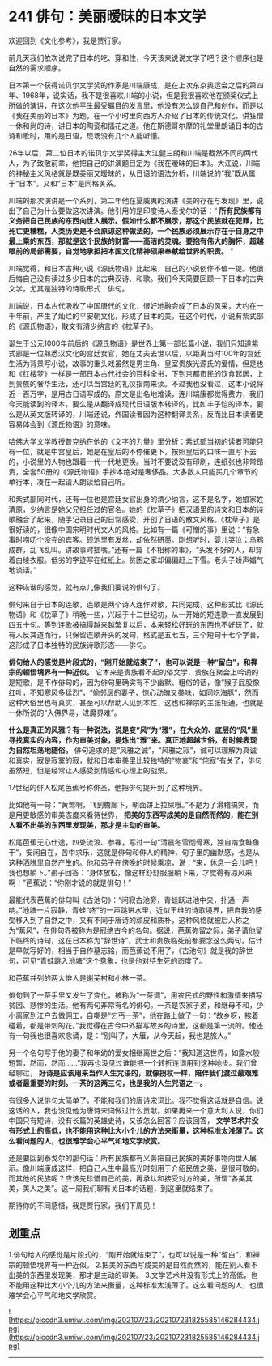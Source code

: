 # 241 俳句：美丽暧昧的日本文学

欢迎回到《文化参考》，我是贾行家。

前几天我们依次说完了日本的吃、穿和住，今天该来说说文学了吧？这个顺序也是自然的需求顺序。

日本第一个获得诺贝尔文学奖的作家是川端康成，是在上次东京奥运会之后的第四年、1968年，说实话，我不是很喜欢川端的小说，但是我很喜欢他在颁奖仪式上所做的演讲，在这次他平生最受瞩目的发言里，他没有怎么谈自己和创作，而是以《我在美丽的日本》为题，在一个小时里向西方人介绍了日本的传统文化，讲狂僧一休和尚的诗，讲日本的陶瓷和插花之道。他在斯德哥尔摩的礼堂里朗诵日本的古诗和歌时，用的是日语，现场没有几个人能听懂。

26年以后，第二位日本的诺贝尔文学奖得主大江健三朗和川端是截然不同的两代人，为了致敬前辈，他把自己的讲演题目定为《我在暧昧的日本》。大江说，川端的神秘主义风格就是既美丽又暧昧的，从日语的语法分析，川端说的“我”既从属于“日本”，又和“日本”是同格关系。

川端的那次演讲是一个系列，第二年他在夏威夷的演讲《美的存在与发现》里，说出了自己为什么要做这次讲演。他引用的是印度诗人泰戈尔的话：“ **所有民族都有义务把自己民族的东西向世人展示。假如什么都不展示，那这个民族就在犯罪，比死亡更糟糕，人类历史是不会原谅这种做法的。一个民族必须展示存在于自身之中最上乘的东西，那就是这个民族的财富——高洁的灵魂。要抱有伟大的胸怀，超越眼前的局部需要，自觉地承担把本国文化精神硕果奉献给世界的职责。** ”

川端觉得，和日本古典小说《源氏物语》比起来，自己的小说创作不值一提。他很后悔自己没有读过多少日本的古典汉诗、和歌。我们今天简要回顾一下日本的古典文学，尤其是独特的诗歌形式：俳句。

川端说，日本古代吸收了中国唐代的文化，很好地融会成了日本的风采，大约在一千年前，产生了灿烂的平安朝文化，形成了日本的美。在这个时代，小说有紫式部的《源氏物语》，散文有清少纳言的《枕草子》。

诞生于公元1000年前后的《源氏物语》是世界上第一部长篇小说，我们只知道紫式部是一位熟悉汉文化的宫廷女官，她在丈夫去世以后，以距离当时100年的宫廷生活为背景写小说，故事的重头戏虽然是男主角、皇室贵族光源氏的爱情，但是也和《红楼梦》一样是一部日本古代社会的百科全书，下到京都市民的饮食起居，上到贵族的奢华生活，还可以当宫廷的礼仪指南来读。不过我也没看过，这本小说将近一百万字，是用古日语写成的，原文是出名地难读，连川端康都觉得费力，我们今天能读到的译本，要么是从翻译成现代日语版本转译的，比如丰子恺的译本，要么是从英文版转译的，川端还说，外国读者因为这种翻译关系，反而比日本读者更容易体会到《源氏物语》的意味。

哈佛大学文学教授普克纳在他的《文字的力量》里分析：紫式部当初的读者可能只有一位，就是中宫皇后，她是在皇后的不停催更下，按照皇后的口味一直写下去的，小说里的人物也跟着一代一代地更换。当时不要说没有印刷，连纸张也非常昂贵，全套50册的《源氏物语》手抄本绝对是奢侈品。大多数人只能买几个章节的单行本，凑在一起请人朗读给自己听。

和紫式部同时代，还有一位也是宫廷女官出身的清少纳言，这不是名字，她娘家姓清原，少纳言是她父兄担任过的官名。她的《枕草子》把汉语里的诗文和日本的诗歌融合了起来，随手记录自己的日常感受，开创了日语的散文风格。《枕草子》是很好读的，很像中国宋明时代文人的风格。比如有一篇《可憎的事》里说：“有急事时唠叨个没完的宾客。砚池里有发丝，却依然研墨。刚想听时，婴儿哭泣；乌鸦成群，乱飞乱叫。讲故事时插嘴。”还有一篇《不相称的事》，“头发不好的人，却穿着白绫衣服。低劣的字迹写在红纸上。贫困之家却偏偏赶上下雪。老头子娇声媚气地谈话。”

这种诙谐的感觉，就有点儿像我们要说的俳句了。

俳句来自于日本的连歌，连歌是两个诗人连作对歌，共同完成，这种形式比《源氏物语》和《枕草子》稍晚一些，兴起于十二世纪初，从一开始的短连歌一直发展到四五十句。等到连歌被搞得越来越繁复以后，本来轻松好玩的东西也不好玩了，就有人反其道而行，只保留连歌开头的发句，格式是五七五，三个短句十七个字音，这形成了日本独特的民族诗歌形态——俳句。

 **俳句给人的感觉是片段式的，“刚开始就结束了”，也可以说是一种“留白”，和禅宗的顿悟境界有一种近似。** 它本来是贵族看不起的俗文学，贵族在聚会上吟诵的是短歌，是不作俳句的，因为俳句里确实有不少幽默、粗俗的话，像“猴子屁股像红叶，不知寒风多猛烈”，“偷邻居的妻子，惊心动魄又美味，如同吃海豚”，然而这种大俗里也有真实，甚至可以帮助人见到本性，这也和禅宗的主张相通，也就是一休所说的“入佛界易，进魔界难”。

 **什么是真正的风雅？有一种说法，说是变“风”为“雅”，在大众的、底层的“风”里寻找真实的内容，作为审美对象，提炼出“雅”来。真正地超越世俗，有时候表现为自然坦荡地随俗。** 俳句追求的是“风雅之诚”，“风雅之寂”，诚可以理解为真诚和真实，寂是寂寞的寂，就和日本审美里比较独特的“物哀”和“侘寂”有关了，俳句虽然短，但是经常让人感受到情感和心理上的战栗。

17世纪的俳人松尾芭蕉号称俳圣，他把俳句提升到了这种境界。

比如他有一句：“黄莺啊，飞到檐廊下，朝面饼上拉屎哦。”不是为了滑稽搞笑，而是用更敏感的审美态度来看待世界， **把美的东西写成美的是自然而然的，能在别人看不出美的东西里发现美，那才是主动的审美。**

松尾芭蕉无心仕途，四处流浪、参禅，写过一句“清晨冬雪彻骨寒，独自啃食鲑鱼干”，安闲自在，苦中求乐，这就是俳句和俳人的精神，句子里的幽默感，也是从这种洒脱里自然产生的。他和弟子在傍晚的时候乘凉，说：“来，休息一会儿吧！我也想躺下。”弟子回答：“身体放松，像这样舒舒服服躺下来，才觉得有凉风来啊！”芭蕉说：“你刚才说的就是俳句！”

最能代表芭蕉的俳句叫《古池句》：“闲寂古池旁，青蛙跃进池中央，扑通一声响。”池塘一片寂静，青蛙“咚”的一声跳进水里，近似王维的诗歌境界，把自我的感受移入到了自然之中，又有不同于唐诗的顽皮和质朴，这种风格就被后人称之为“蕉风”，在俳句界被称为是冠绝古今的名句。据说，芭蕉弥留之际，弟子请他留下临终的诗句，这在日本称为“辞世诗”，武士和贵族临死前都要念这么两句，估计是早就写好的，相当于自作墓志铭，而芭蕉说不用了，《古池句》就是我的辞世句，可见“青蛙跳入池塘”这个意象，也是他对待生死的态度了。

和芭蕉并列的两大俳人是谢芜村和小林一茶。

俳句到了一茶手里又发生了变化，被称为“一茶调”，用农民式的野性和激情来描写贫困、悲惨的生活。他有两句非常有名的俳句。一茶是农家子弟，和继母不和，少小离家到江户去做佣工，自嘲是“乞丐一茶”，他在路上做了一句：“故乡呀，挨着碰着，都是带刺的花。”我觉得在古今中外描写故乡的诗里，这都是第一流的。他还有一句我也很喜欢念诵，是：“别叫了，大雁，从今天起，我也是旅人。”

另一个名句写于他的妻子和年幼的爱女相继离世之后：“我知道这世界，如露水般短暂，然而，然而……”我再也没见过谁能把一个转折连词用到这种地步。我们曾经聊过， **好诗是应该用来当作人生咒语的，就像拐杖一样，陪伴我们渡过最艰难或者最重要的时刻。一茶的这两三句，也是我的人生咒语之一。**

有很多人说俳句太简单了，不能和我们的唐诗宋词比。我不觉得这话就是自信。说这话的人，我也没见他为唐诗宋词做过什么贡献。如果再来一个意大利人说，你们中国只有短诗，没有长篇的英雄史诗，又该怎么回答？应该回答， **文学艺术并没有形式上的高低，也不能用这种比大小个儿的方法来衡量，这种标准太浅薄了。这么看问题的人，也很难学会心平气和地文学欣赏。**

还是要回到泰戈尔的那句话：所有民族都有义务把自己民族的美好事物向世人展示。像川端康成这样，把自己人生中最高光时刻用于介绍民族之美，是很可敬的。而其他的民族呢？应该先珍惜自己的美，再承认和接受对方的美，所谓“各美其美，美人之美”。这一周我们聊有关日本的话题，到这里就结束了。

期待你的不同感悟，我是贾行家，我们下周见！

## 划重点

1.俳句给人的感觉是片段式的，“刚开始就结束了”，也可以说是一种“留白”，和禅宗的顿悟境界有一种近似。
2.把美的东西写成美的是自然而然的，能在别人看不出美的东西里发现美，那才是主动的审美。
3.文学艺术并没有形式上的高低，也不能用这种比大小个儿的方法来衡量，这种标准太浅薄了。这么看问题的人，也很难学会心平气和地文学欣赏。

![https://piccdn3.umiwi.com/img/202107/23/202107231825585146284434.jpg](https://piccdn3.umiwi.com/img/202107/23/202107231825585146284434.jpg)

---
